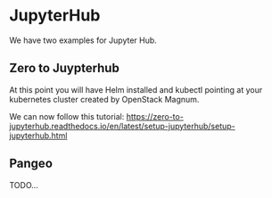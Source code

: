 # JupyterHub

We have two examples for Jupyter Hub.

## Zero to Juypterhub

At this point you will have Helm installed and kubectl pointing at your
kubernetes cluster created by OpenStack Magnum.

We can now follow this tutorial:
https://zero-to-jupyterhub.readthedocs.io/en/latest/setup-jupyterhub/setup-jupyterhub.html

## Pangeo

TODO...
